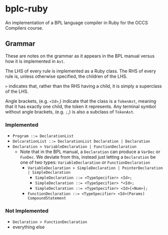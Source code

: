 bplc-ruby
====

An implementation of a BPL language compiler in Ruby for the OCCS Compilers course.

Grammar
---

These are notes on the grammar as it appears in the BPL manual versus how it is implemented in `Ast`.

The LHS of every rule is implemented as a Ruby class.  The RHS of every rule is, unless otherwise specified, the
children of the LHS.

`>` indicates that, rather than the RHS having a child, it is simply a superclass of the LHS.

Angle brackets, (e.g. `<Id>`,) indicate that the class is a `TokenAst`, meaning that it has exactly one child, the token
it represents.  Any terminal symbol without angle brackets, (e.g. `;`,) is also a subclass of `TokenAst`.

### Implemented

- `Program ::= DeclarationList`
- `DelcarationList ::= DeclarationList Declaration | Declaration`
- `Declaration > VariableDeclaration | FunctionDeclaration`
  - Note that in the BPL manual, a `Declaration` can produce a `VarDec` or `FunDec`.  We deviate from this, instead just
    letting a `Declaration` be one of two types: `VariableDeclaration` or `FunctionDeclaration`
    - `VariableDeclaration > SimpleDeclaration | PointerDeclaration | SimpleDeclaration`
        - `SimpleDeclaration ::= <TypeSpecifier> <Id>;`
        - `SimpleDeclaration ::= <TypeSpecifier> *<Id>;`
        - `SimpleDeclaration ::= <TypeSpecifier> <Id>[<Num>];`
    - `FunctionDeclaration ::= <TypeSpecifier> <Id>(Params) CompoundStatement`

### Not Implemented

- `Declaration > FunctionDeclaration`
- everything else
